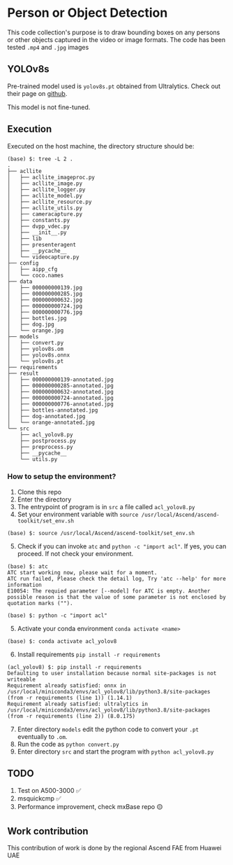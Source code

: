 # Person or Object Detection
This code collection's purpose is to draw bounding boxes
on any persons or other objects captured in the video or image formats. The code has been tested `.mp4` and `.jpg`
images

## YOLOv8s
Pre-trained model used is `yolov8s.pt` obtained from
Ultralytics. Check out their page on [github](https://github.com/ultralytics/ultralytics).

This model is not fine-tuned.

## Execution
Executed on the host machine, the directory structure should be:
```
(base) $: tree -L 2 .
.
├── acllite
│   ├── acllite_imageproc.py
│   ├── acllite_image.py
│   ├── acllite_logger.py
│   ├── acllite_model.py
│   ├── acllite_resource.py
│   ├── acllite_utils.py
│   ├── cameracapture.py
│   ├── constants.py
│   ├── dvpp_vdec.py
│   ├── __init__.py
│   ├── lib
│   ├── presenteragent
│   ├── __pycache__
│   └── videocapture.py
├── config
│   ├── aipp_cfg
│   └── coco.names
├── data
│   ├── 000000000139.jpg
│   ├── 000000000285.jpg
│   ├── 000000000632.jpg
│   ├── 000000000724.jpg
│   ├── 000000000776.jpg
│   ├── bottles.jpg
│   ├── dog.jpg
│   └── orange.jpg
├── models
│   ├── convert.py
│   ├── yolov8s.om
│   ├── yolov8s.onnx
│   └── yolov8s.pt
├── requirements
├── result
│   ├── 000000000139-annotated.jpg
│   ├── 000000000285-annotated.jpg
│   ├── 000000000632-annotated.jpg
│   ├── 000000000724-annotated.jpg
│   ├── 000000000776-annotated.jpg
│   ├── bottles-annotated.jpg
│   ├── dog-annotated.jpg
│   └── orange-annotated.jpg
└── src
    ├── acl_yolov8.py
    ├── postprocess.py
    ├── preprocess.py
    ├── __pycache__
    └── utils.py
```

### How to setup the environment?
1. Clone this repo
2. Enter the directory
3. The entrypoint of program is in `src` a file called `acl_yolov8.py`
4. Set your environment variable with `source /usr/local/Ascend/ascend-toolkit/set_env.sh`
```
(base) $: source /usr/local/Ascend/ascend-toolkit/set_env.sh
```
5. Check if you can invoke `atc` and `python -c "import acl"`. If yes, you can proceed. If not check your environment.
```
(base) $: atc
ATC start working now, please wait for a moment.
ATC run failed, Please check the detail log, Try 'atc --help' for more information
E10054: The requied parameter [--model] for ATC is empty. Another possible reason is that the value of some parameter is not enclosed by quotation marks ("").
```
```
(base) $: python -c "import acl"
```
5. Activate your conda environment `conda activate <name>`
```
(base) $: conda activate acl_yolov8
```
6. Install requirements `pip install -r requirements`
```
(acl_yolov8) $: pip install -r requirements
Defaulting to user installation because normal site-packages is not writeable
Requirement already satisfied: onnx in /usr/local/miniconda3/envs/acl_yolov8/lib/python3.8/site-packages (from -r requirements (line 1)) (1.14.1)
Requirement already satisfied: ultralytics in /usr/local/miniconda3/envs/acl_yolov8/lib/python3.8/site-packages (from -r requirements (line 2)) (8.0.175)
```
7. Enter directory `models` edit the python code to convert your `.pt` eventually to `.om`.
8. Run the code as `python convert.py`
9. Enter directory `src` and start the program with  `python acl_yolov8.py`

## TODO
1. Test on A500-3000 ✅
2. msquickcmp ✅
3. Performance improvement, check mxBase repo 🟡


## Work contribution
This contribution of work is done by the regional Ascend FAE from Huawei UAE